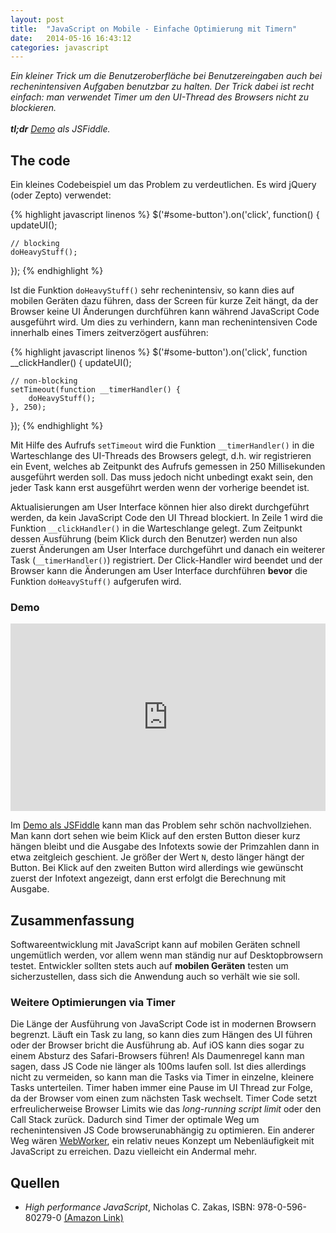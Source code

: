 ```yaml
---
layout: post
title:  "JavaScript on Mobile - Einfache Optimierung mit Timern"
date:   2014-05-16 16:43:12
categories: javascript
---
```


<em>
Ein kleiner Trick um die Benutzeroberfläche bei Benutzereingaben auch bei rechenintensiven Aufgaben benutzbar zu halten. Der Trick dabei ist recht einfach: man verwendet Timer um den UI-Thread des Browsers nicht zu blockieren.
<br><br>
<strong>tl;dr</strong> <a href="http://jsfiddle.net/8RwQV/1/">Demo</a> als JSFiddle.
</em>

## The code ##

Ein kleines Codebeispiel um das Problem zu verdeutlichen. Es wird jQuery (oder Zepto) verwendet:

{% highlight javascript linenos %}
$('#some-button').on('click', function() {
    updateUI();

    // blocking
    doHeavyStuff();
});
{% endhighlight %}

Ist die Funktion `doHeavyStuff()` sehr rechenintensiv, so kann dies auf mobilen Geräten dazu führen, dass der Screen für kurze Zeit hängt, da der Browser keine UI Änderungen durchführen kann während JavaScript Code ausgeführt wird. Um dies zu verhindern, kann man rechenintensiven Code innerhalb eines Timers zeitverzögert ausführen:

{% highlight javascript linenos %}
$('#some-button').on('click', function __clickHandler() {
    updateUI();

    // non-blocking
    setTimeout(function __timerHandler() {
        doHeavyStuff();
    }, 250);
});
{% endhighlight %}

Mit Hilfe des Aufrufs `setTimeout` wird die Funktion `__timerHandler()` in die Warteschlange des UI-Threads des Browsers gelegt, d.h. wir registrieren ein Event, welches ab Zeitpunkt des Aufrufs gemessen in 250 Millisekunden ausgeführt werden soll. Das muss jedoch nicht unbedingt exakt sein, den jeder Task kann erst ausgeführt werden wenn der vorherige beendet ist.

Aktualisierungen am User Interface können hier also direkt durchgeführt werden, da kein JavaScript Code den UI Thread blockiert. In Zeile 1 wird die Funktion `__clickHandler()` in die Warteschlange gelegt. Zum Zeitpunkt dessen Ausführung (beim Klick durch den Benutzer) werden nun also zuerst Änderungen am User Interface durchgeführt und danach ein weiterer Task (`__timerHandler()`) registriert. Der Click-Handler wird beendet und der Browser kann die Änderungen am User Interface durchführen __bevor__ die Funktion `doHeavyStuff()` aufgerufen wird.

### Demo ###

<iframe width="100%" height="300" src="http://jsfiddle.net/8RwQV/1/embedded/result" allowfullscreen="allowfullscreen" frameborder="0"></iframe>

Im [Demo als JSFiddle](http://jsfiddle.net/8RwQV/1/) kann man das Problem sehr schön nachvollziehen. Man kann dort sehen wie beim Klick auf den ersten Button dieser kurz hängen bleibt und die Ausgabe des Infotexts sowie der Primzahlen  dann in etwa zeitgleich geschient. Je größer der Wert `N`, desto länger hängt der Button.
Bei Klick auf den zweiten Button wird allerdings wie gewünscht zuerst der Infotext angezeigt, dann erst erfolgt die Berechnung mit Ausgabe.


## Zusammenfassung ##

Softwareentwicklung mit JavaScript kann auf mobilen Geräten schnell ungemütlich werden, vor allem wenn man ständig nur auf Desktopbrowsern testet. Entwickler sollten stets auch auf __mobilen Geräten__ testen um sicherzustellen, dass sich die Anwendung auch so verhält wie sie soll.


### Weitere Optimierungen via Timer ###

Die Länge der Ausführung von JavaScript Code ist in modernen Browsern begrenzt. Läuft ein Task zu lang, so kann dies zum Hängen des UI führen oder der Browser bricht die Ausführung ab. Auf iOS kann dies sogar zu einem Absturz des Safari-Browsers führen! Als Daumenregel kann man sagen, dass JS Code nie länger als 100ms laufen soll. Ist dies allerdings nicht zu vermeiden, so kann man die Tasks via Timer in einzelne, kleinere Tasks unterteilen.
Timer haben immer eine Pause im UI Thread zur Folge, da der Browser vom einen zum nächsten Task wechselt. Timer Code setzt erfreulicherweise Browser Limits wie das _long-running script limit_ oder den Call Stack zurück. Dadurch sind Timer der optimale Weg um rechenintensiven JS Code browserunabhängig zu optimieren. Ein anderer Weg wären <a href="http://www.html5rocks.com/de/tutorials/workers/basics/">WebWorker</a>, ein relativ neues Konzept um Nebenläufigkeit mit JavaScript zu erreichen. Dazu vielleicht ein Andermal mehr.


## Quellen ##
* _High performance JavaScript_, Nicholas C. Zakas, ISBN: 978-0-596-80279-0 [(Amazon Link)](http://www.amazon.de/Performance-JavaScript-Faster-Application-Interfaces/dp/059680279X)
